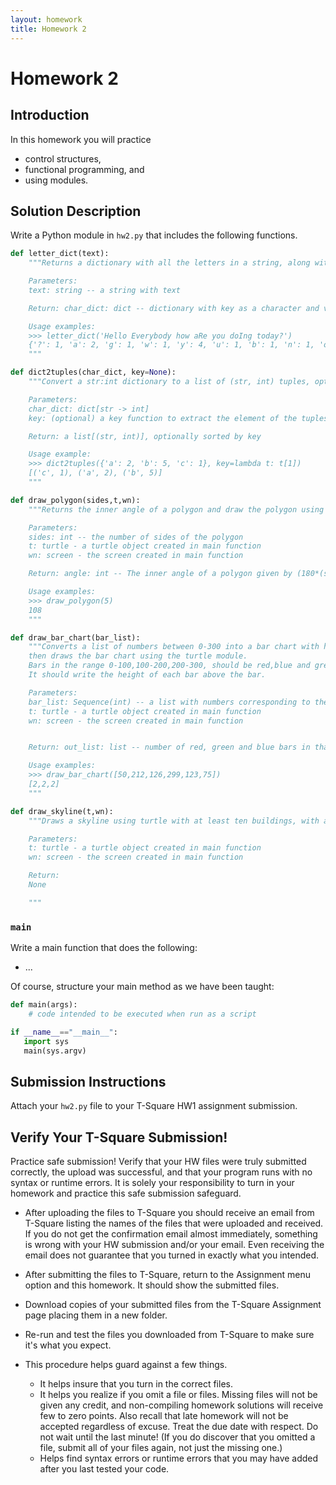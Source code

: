 ```yaml
---
layout: homework
title: Homework 2
---
```


# Homework 2

## Introduction

In this homework you will practice

- control structures,
- functional programming, and
- using modules.

## Solution Description

Write a Python module in `hw2.py` that includes the following functions.

```Python
def letter_dict(text):
	"""Returns a dictionary with all the letters in a string, along with how many times they appear.

	Parameters:
	text: string -- a string with text

	Return: char_dict: dict -- dictionary with key as a character and value as the number of times it appears

	Usage examples:
	>>> letter_dict('Hello Everybody how aRe you doIng today?')
	{'?': 1, 'a': 2, 'g': 1, 'w': 1, 'y': 4, 'u': 1, 'b': 1, 'n': 1, 'o': 6, 'v': 1, 'd': 3, ' ': 6, 'e': 4, 't': 1, 'r': 2, 'l': 2, 'i': 1, 'h': 2}
	"""
```

```Python
def dict2tuples(char_dict, key=None):
	"""Convert a str:int dictionary to a list of (str, int) tuples, optionally sorted

	Parameters:
    char_dict: dict[str -> int]
    key: (optional) a key function to extract the element of the tuples by which to sort

	Return: a list[(str, int)], optionally sorted by key

    Usage example:
    >>> dict2tuples({'a': 2, 'b': 5, 'c': 1}, key=lambda t: t[1])
    [('c', 1), ('a', 2), ('b', 5)]
	"""
```

```Python
def draw_polygon(sides,t,wn):
	"""Returns the inner angle of a polygon and draw the polygon using turtle.

	Parameters:
	sides: int -- the number of sides of the polygon
	t: turtle - a turtle object created in main function
	wn: screen - the screen created in main function

	Return: angle: int -- The inner angle of a polygon given by (180*(sides-2))/sides

	Usage examples:
	>>> draw_polygon(5)
	108
	"""
```

```Python
def draw_bar_chart(bar_list):
	"""Converts a list of numbers between 0-300 into a bar chart with heights corresponding to the numbers
	then draws the bar chart using the turtle module.
	Bars in the range 0-100,100-200,200-300, should be red,blue and green respecitvely.
	It should write the height of each bar above the bar.

	Parameters:
	bar_list: Sequence(int) -- a list with numbers corresponding to the heights of each bar in a barchart
	t: turtle - a turtle object created in main function
	wn: screen - the screen created in main function


	Return: out_list: list -- number of red, green and blue bars in that order

	Usage examples:
	>>> draw_bar_chart([50,212,126,299,123,75])
	[2,2,2]
	"""
```

```Python
def draw_skyline(t,wn):
	"""Draws a skyline using turtle with at least ten buildings, with at least three different styles.

	Parameters:
	t: turtle - a turtle object created in main function
    wn: screen - the screen created in main function

    Return:
    None

    """
```

### `main`

Write a main function that does the following:

- ...

Of course, structure your main method as we have been taught:

```Python
def main(args):
    # code intended to be executed when run as a script

if __name__=="__main__":
   import sys
   main(sys.argv)
```


## Submission Instructions

Attach your `hw2.py` file to your T-Square HW1 assignment submission.

## Verify Your T-Square Submission!

Practice safe submission! Verify that your HW files were truly submitted correctly, the upload was successful, and that your program runs with no syntax or runtime errors. It is solely your responsibility to turn in your homework and practice this safe submission safeguard.

- After uploading the files to T-Square you should receive an email from T-Square listing the names of the files that were uploaded and received. If you do not get the confirmation email almost immediately, something is wrong with your HW submission and/or your email. Even receiving the email does not guarantee that you turned in exactly what you intended.
- After submitting the files to T-Square, return to the Assignment menu option and this homework. It should show the submitted files.
- Download copies of your submitted files from the T-Square Assignment page placing them in a new folder.
- Re-run and test the files you downloaded from T-Square to make sure it's what you expect.
- This procedure helps guard against a few things.

    - It helps insure that you turn in the correct files.
    - It helps you realize if you omit a file or files. Missing files will not be given any credit, and non-compiling homework solutions will receive few to zero points. Also recall that late homework will not be accepted regardless of excuse. Treat the due date with respect.  Do not wait until the last minute! (If you do discover that you omitted a file, submit all of your files again, not just the missing one.)
    - Helps find syntax errors or runtime errors that you may have added after you last tested your code.
